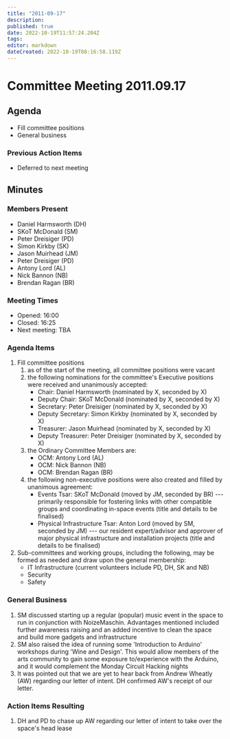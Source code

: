 ```yaml
---
title: "2011-09-17"
description: 
published: true
date: 2022-10-19T11:57:24.204Z
tags: 
editor: markdown
dateCreated: 2022-10-19T08:16:58.119Z
---
```


# Committee Meeting 2011.09.17

## Agenda

-   Fill committee positions
-   General business

### Previous Action Items

-   Deferred to next meeting

## Minutes

### Members Present

-   Daniel Harmsworth (DH)
-   SKoT McDonald (SM)
-   Peter Dreisiger (PD)
-   Simon Kirkby (SK)
-   Jason Muirhead (JM)
-   Peter Dreisiger (PD)
-   Antony Lord (AL)
-   Nick Bannon (NB)
-   Brendan Ragan (BR)

### Meeting Times

-   Opened: 16:00
-   Closed: 16:25
-   Next meeting: TBA

### Agenda Items

1.  Fill committee positions
    1.  as of the start of the meeting, all committee positions were vacant
    2.  the following nominations for the committee's Executive positions were received and unanimously accepted:
        -   Chair: Daniel Harmsworth (nominated by X, seconded by X)
        -   Deputy Chair: SKoT McDonald (nominated by X, seconded by X)
        -   Secretary: Peter Dreisiger (nominated by X, seconded by X)
        -   Deputy Secretary: Simon Kirkby (nominated by X, seconded by X)
        -   Treasurer: Jason Muirhead (nominated by X, seconded by X)
        -   Deputy Treasurer: Peter Dreisiger (nominated by X, seconded by X)
    3.  the Ordinary Committee Members are:
        -   OCM: Antony Lord (AL)
        -   OCM: Nick Bannon (NB)
        -   OCM: Brendan Ragan (BR)
    4.  the following non-executive positions were also created and filled by unanimous agreement:
        -   Events Tsar: SKoT McDonald (moved by JM, seconded by BR) --- primarily responsible for fostering links with other compatible groups and coordinating in-space events (title and details to be finalised)
        -   Physical Infrastructure Tsar: Anton Lord (moved by SM, seconded by JM) --- our resident expert/advisor and approver of major physical infrastructure and installation projects (title and details to be finalised)
2.  Sub-committees and working groups, including the following, may be formed as needed and draw upon the general membership:
    -   IT Infrastructure (current volunteers include PD, DH, SK and NB)
    -   Security
    -   Safety

### General Business

1.  SM discussed starting up a regular (popular) music event in the space to run in conjunction with NoizeMaschin. Advantages mentioned included further awareness raising and an added incentive to clean the space and build more gadgets and infrastructure
2.  SM also raised the idea of running some 'Introduction to Arduino' workshops during 'Wine and Design'. This would allow members of the arts community to gain some exposure to/experience with the Arduino, and it would complement the Monday Circuit Hacking nights
3.  It was pointed out that we are yet to hear back from Andrew Wheatly (AW) regarding our letter of intent. DH confirmed AW's receipt of our letter.

### Action Items Resulting

1.  DH and PD to chase up AW regarding our letter of intent to take over the space's head lease
